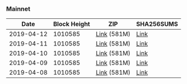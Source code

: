 ### Mainnet

|    Date    | Block Height | ZIP | SHA256SUMS |
| ---------- | ------------ | --- | ---------- |
| 2019-04-12 | 1010585 | [Link](https://s3-ap-southeast-2.amazonaws.com/ion-bootstrap/mainnet/2019-04-12/bootstrap.dat.zip) (581M) | [Link](https://s3-ap-southeast-2.amazonaws.com/ion-bootstrap/mainnet/2019-04-12/SHA256SUMS) |
| 2019-04-11 | 1010585 | [Link](https://s3-ap-southeast-2.amazonaws.com/ion-bootstrap/mainnet/2019-04-11/bootstrap.dat.zip) (581M) | [Link](https://s3-ap-southeast-2.amazonaws.com/ion-bootstrap/mainnet/2019-04-11/SHA256SUMS) |
| 2019-04-10 | 1010585 | [Link](https://s3-ap-southeast-2.amazonaws.com/ion-bootstrap/mainnet/2019-04-10/bootstrap.dat.zip) (581M) | [Link](https://s3-ap-southeast-2.amazonaws.com/ion-bootstrap/mainnet/2019-04-10/SHA256SUMS) |
| 2019-04-09 | 1010585 | [Link](https://s3-ap-southeast-2.amazonaws.com/ion-bootstrap/mainnet/2019-04-09/bootstrap.dat.zip) (581M) | [Link](https://s3-ap-southeast-2.amazonaws.com/ion-bootstrap/mainnet/2019-04-09/SHA256SUMS) |
| 2019-04-08 | 1010585 | [Link](https://s3-ap-southeast-2.amazonaws.com/ion-bootstrap/mainnet/2019-04-08/bootstrap.dat.zip) (581M) | [Link](https://s3-ap-southeast-2.amazonaws.com/ion-bootstrap/mainnet/2019-04-08/SHA256SUMS) |
